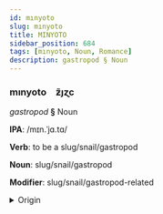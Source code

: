 ```yaml
---
id: mınyoto
slug: mınyoto
title: MINYOTO
sidebar_position: 684
tags: [mınyoto, Noun, Romance]
description: gastropod § Noun
---
```


### mınyoto&emsp;<span kind="abugida">ƶ̃ȷɀc</span>

*gastropod* **§** Noun

**IPA**: /mɪn.ˈjɑ.tɑ/

**Verb**: to be a slug/snail/gastropod

**Noun**: slug/snail/gastropod

**Modifier**: slug/snail/gastropod-related

<details>
    <summary>Origin</summary>
    Sicilian mignatta /mɪɲɲat̪t̪a/<br/>
    <em>Romance Language Family</em>
</details>